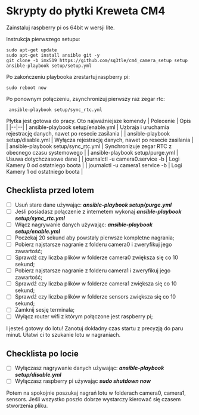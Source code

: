# Skrypty do płytki Kreweta CM4

Zainstaluj raspberry pi os 64bit w wersji lite.

Instrukcja pierwszego setupu:

    sudo apt-get update
    sudo apt-get install ansible git -y
    git clone -b imx519 https://github.com/sq3tle/cm4_camera_setup setup
    ansible-playbook setup/setup.yml
    
Po zakończeniu playbooka zrestartuj raspberry pi:

    sudo reboot now
Po ponownym połączeniu, zsynchronizuj pierwszy raz zegar rtc:

     ansible-playbook setup/sync_rtc.yml

Płytka jest gotowa do pracy. Oto najważniejsze komendy
| Polecenie | Opis |
|--|--|
| ansible-playbook setup/enable.yml | Uzbraja i uruchamia rejestrację danych, nawet po resecie zasilania |
| ansible-playbook setup/disable.yml | Wyłącza rejestrację danych, nawet po resecie zasilania  |
| ansible-playbook setup/sync_rtc.yml | Synchronizuje zegar RTC z obecnego czasu systemowego   |
| ansible-playbook setup/purge.yml | Usuwa dotychczasowe dane  |
| journalctl -u camera0.service -b | Logi Kamery 0 od ostatniego boota  |
| journalctl -u camera1.service -b | Logi Kamery 1 od ostatniego boota  |

## Checklista przed lotem

 - [ ] Usuń stare dane używając: ***ansible-playbook setup/purge.yml***
 - [ ] Jeśli posiadasz połączenie z internetem wykonaj ***ansible-playbook setup/sync_rtc.yml***
 - [ ] Włącz nagrywanie danych używając: ***ansible-playbook setup/enable.yml***
 - [ ] Poczekaj 20 sekund aby powstały pierwsze kompletne nagrania;
 - [ ] Pobierz najstarsze nagranie z folderu camera0 i zweryfikuj jego zawartość;
 - [ ] Sprawdź czy liczba plików w folderze camera0 zwiększa się co 10 sekund;
 - [ ] Pobierz najstarsze nagranie z folderu camera1 i zweryfikuj jego zawartość;
 - [ ] Sprawdź czy liczba plików w folderze camera1 zwiększa się co 10 sekund;
 - [ ] Sprawdź czy liczba plików w folderze sensors zwiększa się co 10 sekund;
 - [ ] Zamknij sesję terminala;
 - [ ] Wyłącz router wifi z którym połączone jest raspberry pi;
 
 I jesteś gotowy do lotu! Zanotuj dokładny czas startu z precyzją do paru minut. Ułatwi ci to szukanie lotu w nagraniach.

## Checklista po locie
 - [ ] Wyłączasz nagrywanie danych używając: ***ansible-playbook setup/disable.yml***
 - [ ] Wyłączasz raspberry pi używając ***sudo shutdown now***

Potem na spokojnie poszukaj nagrań lotu w folderach camera0, camera1, sensors. Jeśli wszystko poszło dobrze wystarczy kierować się czasem stworzenia pliku. 
